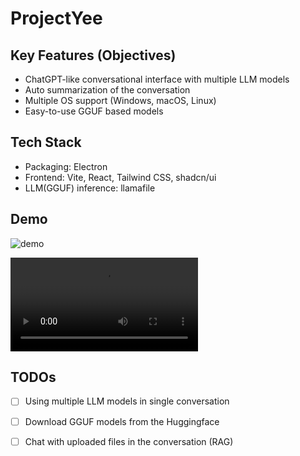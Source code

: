 # ProjectYee

## Key Features (Objectives)

- ChatGPT-like conversational interface with multiple LLM models
- Auto summarization of the conversation
- Multiple OS support (Windows, macOS, Linux)
- Easy-to-use GGUF based models

## Tech Stack

- Packaging: Electron
- Frontend: Vite, React, Tailwind CSS, shadcn/ui
- LLM(GGUF) inference: llamafile

## Demo

![demo](https://github.com/kexplo/projectyee_prototype/assets/186918/d737be39-562a-4a69-9dcf-3b412c9d8920)

![demo.mov](./demo.mov)

## TODOs

- [ ] Using multiple LLM models in single conversation
- [ ] Download GGUF models from the Huggingface
- [ ] Chat with uploaded files in the conversation (RAG)

